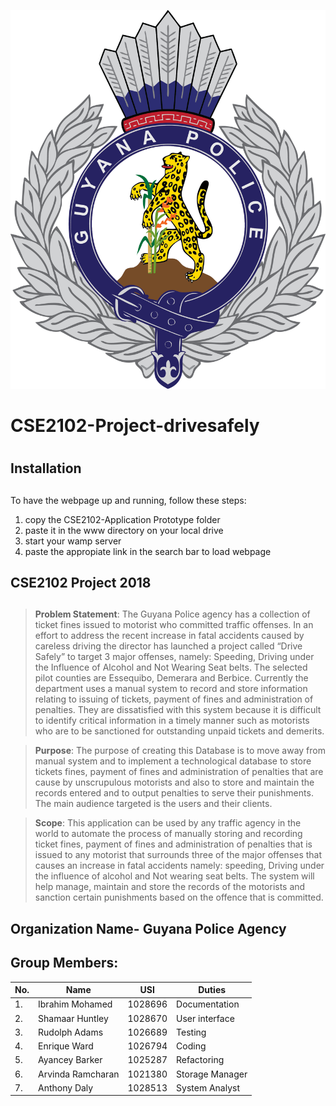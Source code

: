 ![](images/Guyana_Police_Force_Emblem.png) 


# CSE2102-Project-drivesafely <h1> 

## Installation <h2>
To have the webpage up and running, follow these steps:
1) copy the CSE2102-Application Prototype folder
2) paste it in the www directory on your local drive 
3) start your wamp server
4) paste the appropiate link in the search bar to load webpage

## CSE2102 Project 2018 <h2>
>**Problem Statement**:
The Guyana Police agency has a collection of ticket fines issued to motorist who committed traffic offenses. In an effort to address the recent increase in fatal accidents caused by careless driving the director has launched a project called “Drive Safely” to target 3 major offenses, namely: Speeding, Driving under the Influence of Alcohol and Not Wearing Seat belts. The selected pilot counties are Essequibo, Demerara and Berbice. Currently the department uses a manual system to record and store information relating to issuing of tickets, payment of fines and administration of penalties. They are dissatisfied with this system because it is difficult to identify critical information in a timely manner such as motorists who are to be sanctioned for outstanding unpaid tickets and demerits.

>**Purpose**:
The purpose of creating this Database is to move away from manual system and to implement a technological database to store tickets fines, payment of fines and administration of penalties that are cause by unscrupulous motorists and also to store and maintain the records entered and to output penalties to serve their punishments. The main audience targeted is the users and their clients.

>**Scope**:
This application can be used by any traffic agency in the world to automate the process of manually storing and recording ticket fines, payment of fines and administration of penalties that is issued to any motorist that surrounds three of the major offenses that causes an increase in fatal accidents namely: speeding, Driving under the influence of alcohol and Not wearing seat belts. The system will help manage, maintain and store the records of the motorists and sanction certain punishments based on the offence that is committed.


## Organization Name- Guyana Police Agency <h2>

## Group Members:

| No.|    Name        |   USI   |   Duties      | 
| ---|----------------|---------|---------------|
|  1.| Ibrahim Mohamed  |  1028696 | Documentation 
|  2.| Shamaar Huntley  |  1028670 | User interface
|  3.| Rudolph Adams    |  1026689 | Testing
|  4.| Enrique Ward  	  |  1026794 | Coding
|  5.| Ayancey Barker   |  1025287 | Refactoring 
|  6.| Arvinda Ramcharan| 1021380  | Storage Manager
|  7.| Anthony Daly	    | 1028513  | System Analyst
                              
                                
                                 
                                 
                                
                                   

  
